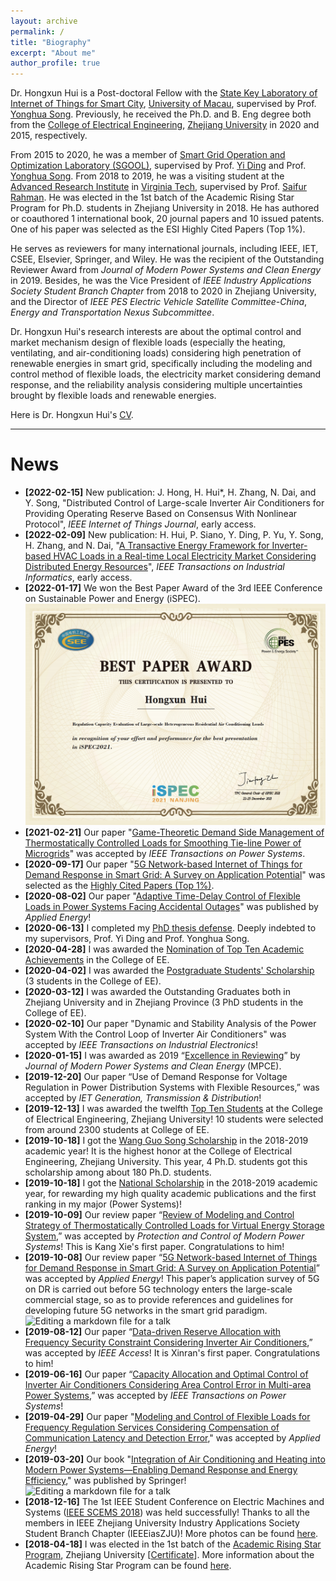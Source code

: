 ```yaml
---
layout: archive
permalink: /
title: "Biography"
excerpt: "About me"
author_profile: true
---
```


Dr. Hongxun Hui is a Post-doctoral Fellow with the [State Key Laboratory of Internet of Things for Smart City](https://skliotsc.um.edu.mo/), [University of Macau](https://www.um.edu.mo/), supervised by Prof. [Yonghua Song](https://rto.um.edu.mo/biography/). Previously, he received the Ph.D. and B. Eng degree both from the [College of Electrical Engineering](http://ee.zju.edu.cn/index.php), [Zhejiang University](https://www.zju.edu.cn/) in 2020 and 2015, respectively. 

From 2015 to 2020, he was a member of [Smart Grid Operation and Optimization Laboratory (SGOOL)](http://sgool.cn/en/index.php), supervised by Prof. [Yi Ding](https://person.zju.edu.cn/en/110) and Prof. [Yonghua Song](https://rto.um.edu.mo/biography/). From 2018 to 2019, he was a visiting student at the [Advanced Research Institute](https://ari.vt.edu/ari_people/hongxun_hui.html) in [Virginia Tech](https://vt.edu/), supervised by Prof. [Saifur Rahman](http://www.saifurrahman.org/). He was elected in the 1st batch of the Academic Rising Star Program for Ph.D. students in Zhejiang University in 2018. He has authored or coauthored 1 international book, 20 journal papers and 10 issued patents. One of his paper was selected as the ESI Highly Cited Papers (Top 1%). 

He serves as reviewers for many international journals, including IEEE, IET, CSEE, Elsevier, Springer, and Wiley. He was the recipient of the Outstanding Reviewer Award from *Journal of Modern Power Systems and Clean Energy* in 2019. Besides, he was the Vice President of *IEEE Industry Applications Society Student Branch Chapter* from 2018 to 2020 in Zhejiang University, and the Director of *IEEE PES Electric Vehicle Satellite Committee-China*, *Energy and Transportation Nexus Subcommittee*.

Dr. Hongxun Hui's research interests are about the optimal control and market mechanism design of flexible loads (especially the heating, ventilating, and air-conditioning loads) considering high penetration of renewable energies in smart grid, specifically including the modeling and control method of flexible loads, the electricity market considering demand response, and the reliability analysis considering multiple uncertainties brought by flexible loads and renewable energies.

Here is Dr. Hongxun Hui's [CV](https://huihongxun.github.io/files/CV/HongxunHui_CV20211025.pdf).

------

News
======
- **[2022-02-15]**  New publication: J. Hong, H. Hui*, H. Zhang, N. Dai, and Y. Song, "Distributed Control of Large-scale Inverter Air Conditioners for Providing Operating Reserve Based on Consensus With Nonlinear Protocol", *IEEE Internet of Things Journal*, early access.
- **[2022-02-09]**  New publication: H. Hui, P. Siano, Y. Ding, P. Yu, Y. Song, H. Zhang, and N. Dai, "[A Transactive Energy Framework for Inverter-based HVAC Loads in a Real-time Local Electricity Market Considering Distributed Energy Resources](https://ieeexplore.ieee.org/document/9709098)", *IEEE Transactions on Industrial Informatics*, early access.
-  **[2022-01-17]**  We won the Best Paper Award of the 3rd IEEE Conference on Sustainable Power and Energy (iSPEC).   ![Editing a markdown file for a talk](/images/2021_iSPEC_BestPaper.png)
- **[2021-02-21]**  Our paper "[Game-Theoretic Demand Side Management of Thermostatically Controlled Loads for Smoothing Tie-line Power of Microgrids](https://ieeexplore.ieee.org/document/9374672)" was accepted by *IEEE Transactions on Power Systems*.
- **[2020-09-17]**  Our paper "[5G Network-based Internet of Things for Demand Response in Smart Grid: A Survey on Application Potential](https://www.sciencedirect.com/science/article/pii/S0306261919316599?dgcid=coauthor)" was selected as the [Highly Cited Papers (Top 1%)](https://huihongxun.github.io/files/Applied_Energy_Review_Paper_5G_and_DR_HighlyCited.jpg).
- **[2020-08-02]**  Our paper "[Adaptive Time-Delay Control of Flexible Loads in Power Systems Facing Accidental Outages](https://www.sciencedirect.com/science/article/abs/pii/S0306261920308333)" was published by *Applied Energy*!
- **[2020-06-13]**  I completed my [PhD thesis defense](https://huihongxun.github.io/files/Awards/2020_PhD_Defense.jpg). Deeply indebted to my supervisors, Prof. Yi Ding and Prof. Yonghua Song.
- **[2020-04-28]**  I was awarded the [Nomination of Top Ten Academic Achievements](https://huihongxun.github.io/files/Awards/2020_学生十佳提名学术成果.jpg) in the College of EE.
- **[2020-04-02]**  I was awarded the [Postgraduate Students' Scholarship](https://huihongxun.github.io/files/Awards/2020_毕业研究生奖学金.jpg) (3 students in the College of EE).
- **[2020-03-12]**  I was awarded the Outstanding Graduates both in Zhejiang University and in Zhejiang Province (3 PhD students in the College of EE).
- **[2020-02-10]** Our paper "Dynamic and Stability Analysis of the Power System With the Control Loop of Inverter Air Conditioners" was accepted by *IEEE Transactions on Industrial Electronics*!
- **[2020-01-15]** I was awarded as 2019 “[Excellence in Reviewing](https://huihongxun.github.io/files/Awards/2019_MPCE_Excellence_in_Reviewing.jpg)” by *Journal of Modern Power Systems and Clean Energy* (MPCE).  
- **[2019-12-20]** Our paper “Use of Demand Response for Voltage Regulation in Power Distribution Systems with Flexible Resources,” was accepted by *IET Generation, Transmission & Distribution*! 
- **[2019-12-13]** I was awarded the twelfth [Top Ten Students](https://huihongxun.github.io/files/Awards/2019_Certificate_十佳学子.png) at the College of Electrical Engineering, Zhejiang University! 10 students were selected from around 2300 students at College of EE.
- **[2019-10-18]** I got the [Wang Guo Song Scholarship](https://huihongxun.github.io/files/Awards/2020_王国松奖学金.png) in the 2018-2019 academic year! It is the highest honor at the College of Electrical Engineering, Zhejiang University. This year, 4 Ph.D. students got this scholarship among about 180 Ph.D. students.
- **[2019-10-18]** I got the [National Scholarship](https://huihongxun.github.io/files/Awards/2020_国家奖学金_教育部.jpg) in the 2018-2019 academic year, for rewarding my high quality academic publications and the first ranking in my major (Power Systems)!
- **[2019-10-09]** Our review paper “[Review of Modeling and Control Strategy of Thermostatically Controlled Loads for Virtual Energy Storage System]( https://link.springer.com/article/10.1186/s41601-019-0135-3 ),” was accepted by *Protection and Control of Modern Power Systems*! This is Kang Xie's first paper. Congratulations to him! 
- **[2019-10-08]** Our review paper “[5G Network-based Internet of Things for Demand Response in Smart Grid: A Survey on Application Potential](https://www.sciencedirect.com/science/article/pii/S0306261919316599?dgcid=coauthor)” was accepted by *Applied Energy*! This paper’s application survey of 5G on DR is carried out before 5G technology enters the large-scale commercial stage, so as to provide references and guidelines for developing future 5G networks in the smart grid paradigm.  ![Editing a markdown file for a talk](/images/5G_Review_Paper.png)
- **[2019-08-12]** Our paper “[Data-driven Reserve Allocation with Frequency Security Constraint Considering Inverter Air Conditioners](https://ieeexplore.ieee.org/document/8809677),” was accepted by *IEEE Access*! It is Xinran's first paper. Congratulations to him! 
- **[2019-06-16]** Our paper “[Capacity Allocation and Optimal Control of Inverter Air Conditioners Considering Area Control Error in Multi-area Power Systems](https://ieeexplore.ieee.org/document/8743401),” was accepted by *IEEE Transactions on Power Systems*!
- **[2019-04-29]** Our paper "[Modeling and Control of Flexible Loads for Frequency Regulation Services Considering Compensation of Communication Latency and Detection Error](https://www.sciencedirect.com/science/article/pii/S0306261919308335)," was accepted by *Applied Energy*! 
- **[2019-03-20]** Our book "[Integration of Air Conditioning and Heating into Modern Power Systems—Enabling Demand Response and Energy Efficiency](https://link.springer.com/book/10.1007%2F978-981-13-6420-4)," was published by Springer! ![Editing a markdown file for a talk](/images/2019_Book_IntegrationOfAirConditioningAn.png)
- **[2018-12-16]** The 1st IEEE Student Conference on Electric Machines and Systems ([IEEE SCEMS 2018](https://ias.ieee.org/images/files/CMD/2018/2018-03-25_IEEE_SCEMS__.DOCX.pdf)) was held successfully! Thanks to all the members in IEEE Zhejiang University Industry Applications Society Student Branch Chapter (IEEEiasZJU)! More photos can be found [here](https://mp.weixin.qq.com/s/7qj0Jz9xPQ3u-9jm9_MAkQ).
- **[2018-04-18]** I was elected in the 1st batch of the [Academic Rising Star Program](http://grs.zju.edu.cn/redir.php?catalog_id=16313&object_id=139983), Zhejiang University [[Certificate](https://huihongxun.github.io/files/Awards/2018_Certificate_学术新星.png)]. More information about the Academic Rising Star Program can be found [here](http://grs.zju.edu.cn/redir.php?catalog_id=16313&object_id=122176).



